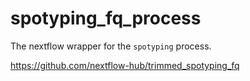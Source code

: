 # spotyping_fq_process

The nextflow wrapper for the `spotyping` process.

https://github.com/nextflow-hub/trimmed_spotyping_fq